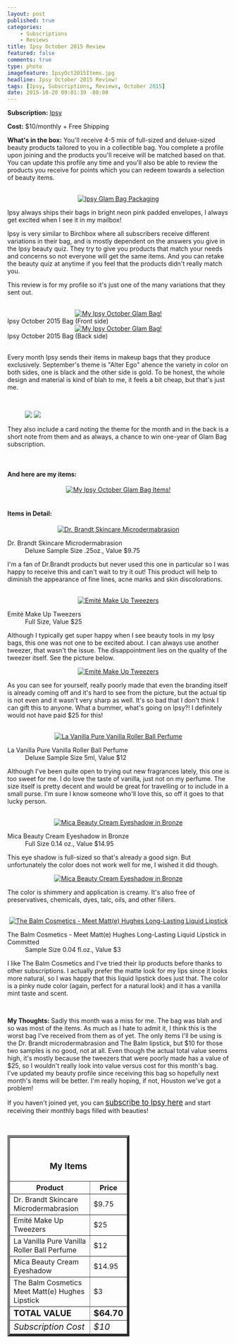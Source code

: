 ```yaml
---
layout: post
published: true
categories: 
    - Subscriptions
    - Reviews
title: Ipsy October 2015 Review
featured: false
comments: true
type: photo
imagefeature: IpsyOct2015Items.jpg
headline: Ipsy October 2015 Review!
tags: [Ipsy, Subscriptions, Reviews, October 2015]
date: 2015-10-20 09:01:39 -08:00
---
```


<p></p>
<p><b>Subscription:</b> <a href="https://www.ipsy.com/new?refer=uns8d" target="_blank">Ipsy</a></p>
<p><b>Cost:</b> $10/monthly + Free Shipping</p>
<p><b>What's in the box:</b> You'll receive 4-5 mix of full-sized and deluxe-sized beauty products tailored to you in a collectible bag. You complete a profile upon joining and the products you'll receive will be matched based on that. You can update this profile any time and you'll also be able to review the products you receive for points which you can redeem towards a selection of beauty items.</p>
<br>

<center><a href="https://www.ipsy.com/new?refer=uns8d" target="_blank">
<img src="/images/IpsyOct2015Package.jpg" border="0" style="border:none;max-width:100%;" alt="Ipsy Glam Bag Packaging" />
</a></center>
<p>Ipsy always ships their bags in bright neon pink padded envelopes, I always get excited when I see it in my mailbox!</p>

<p>Ipsy is very similar to Birchbox where all subscribers receive different variations in their bag, and is mostly dependent on the answers you give in the Ipsy beauty quiz. They try to give you products that match your needs and concerns so not everyone will get the same items. And you can retake the beauty quiz at anytime if you feel that the products didn't really match you.</p>

<p>This review is for my profile so it's just one of the many variations that they sent out.</p>

<br>

<center><a href="https://www.ipsy.com/new?refer=uns8d" target="_blank">
<img src="/images/IpsyOct2015Bag.jpg" border="0" style="border:none;max-width:100%;" alt="My Ipsy October Glam Bag!" />
</a></center>
<figcaption>Ipsy October 2015 Bag (Front side)</figcaption>

<center><a href="https://www.ipsy.com/new?refer=uns8d" target="_blank">
<img src="/images/IpsyOct2015Bag2.jpg" border="0" style="border:none;max-width:100%;" alt="My Ipsy October Glam Bag!" />
</a></center>
<figcaption>Ipsy October 2015 Bag (Back side)</figcaption>

<br>

<p>Every month Ipsy sends their items in makeup bags that they produce exclusively. September's theme is "Alter Ego" ahence the variety in color on both sides, one is black and the other side is gold. To be honest, the whole design and material is kind of blah to me, it feels a bit cheap, but that's just me.</p>
<br>

<figure class="half">
      <img src='/images/IpsyOct2015Info.jpg'>
      <img src='/images/IpsyOct2015Info2.jpg'>
</figure>

<p>They also include a card noting the theme for the month and in the back is a short note from them and as always, a chance to win one-year of Glam Bag subscription.</p>
<br>

<H4>And here are my items:</H4>
<center><a href="https://www.ipsy.com/new?refer=uns8d" target="_blank">
<img src="/images/IpsyOct2015Items.jpg" border="0" style="border:none;max-width:100%;" alt="My Ipsy October Glam Bag Items!" />
</a></center>
<br>

<H4>Items in Detail:</H4>

<center><a href="https://www.ipsy.com/new?refer=uns8d" target="_blank">
<img src="/images/IpsyOct2015DrBrandtMicrodermabrasion.jpg" border="0" style="border:none;max-width:100%;" alt="Dr. Brandt Skincare Microdermabrasion" />
</a></center>
<DL>
<DT>Dr. Brandt Skincare Microdermabrasion</DT>
<DD>Deluxe Sample Size .25oz., Value $9.75</DD>
</DL>

<p>I'm a fan of Dr.Brandt products but never used this one in particular so I was happy to receive this and can't wait to try it out! This product will help to diminish the appearance of fine lines, acne marks and skin discolorations.</p>

<br>

<center><a href="https://www.ipsy.com/new?refer=uns8d" target="_blank">
<img src="/images/IpsyOct2015EmiteMakeUpTweezers.jpg" border="0" style="border:none;max-width:100%;" alt="Emité Make Up Tweezers" />
</a></center>
<DL>
<DT>Emité Make Up Tweezers</DT>
<DD>Full Size, Value $25</DD>
</DL>

<p>Although I typically get super happy when I see beauty tools in my Ipsy bags, this one was not one to be excited about. I can always use another tweezer, that wasn't the issue. The disappointment lies on the quality of the tweezer itself. See the picture below.</p>

<center><a href="https://www.ipsy.com/new?refer=uns8d" target="_blank">
<img src="/images/IpsyOct2015EmiteMakeUpTweezers2.jpg" border="0" style="border:none;max-width:100%;" alt="Emité Make Up Tweezers" />
</a></center>

<p>As you can see for yourself, really poorly made that even the branding itself is already coming off and it's hard to see from the picture, but the actual tip is not even and it wasn't very sharp as well. It's so bad that I don't think I can gift this to anyone. What a bummer, what's going on Ipsy?! I definitely would not have paid $25 for this!</p>

<br>

<center><a href="https://www.ipsy.com/new?refer=uns8d" target="_blank">
<img src="/images/IpsyOct2015LaVanillaPureVanillaRollerBall.jpg" border="0" style="border:none;max-width:100%;" alt="La Vanilla Pure Vanilla Roller Ball Perfume" />
</a></center>
<DL>
<DT>La Vanilla Pure Vanilla Roller Ball Perfume</DT>
<DD>Deluxe Sample Size 5ml, Value $12</DD>
</DL>

<p>Although I've been quite open to trying out new fragrances lately, this one is too sweet for me. I do love the taste of vanilla, just not on my perfume. The size itself is pretty decent and would be great for travelling or to include in a small purse. I'm sure I know someone who'll love this, so off it goes to that lucky person.</p>

<br>

<center><a href="https://www.ipsy.com/new?refer=uns8d" target="_blank">
<img src="/images/IpsyOct2015MicaBeautyCreamEyeshadowBronze.jpg" border="0" style="border:none;max-width:100%;" alt="Mica Beauty Cream Eyeshadow in Bronze" />
</a></center>
<DL>
<DT>Mica Beauty Cream Eyeshadow in Bronze</DT>
<DD>Full Size 0.14 oz., Value $14.95</DD>
</DL>

<p>This eye shadow is full-sized so that's already a good sign. But unfortunately the color does not work well for me, I wished it did though.</p>

<center><a href="https://www.ipsy.com/new?refer=uns8d" target="_blank">
<img src="/images/IpsyOct2015MicaBeautyCreamEyeshadowBronze2.jpg" border="0" style="border:none;max-width:100%;" alt="Mica Beauty Cream Eyeshadow in Bronze" />
</a></center>

<p>The color is shimmery and application is creamy. It's also free of preservatives, chemicals, dyes, talc, oils, and other fillers.</p>
<br>

<center><a href="https://www.ipsy.com/new?refer=uns8d" target="_blank">
<img src="/images/IpsyOct2015TheBalmCosmeticsMeetMatteHughesLipstick.jpg" border="0" style="border:none;max-width:100%;" alt="The Balm Cosmetics - Meet Matt(e) Hughes Long-Lasting Liquid Lipstick" />
</a></center>
<DL>
<DT>The Balm Cosmetics - Meet Matt(e) Hughes Long-Lasting Liquid Lipstick in Committed</DT>
<DD>Sample Size 0.04 fl.oz., Value $3</DD>
</DL>

<p>I like The Balm Cosmetics and I've tried their lip products before thanks to other subscriptions. I actually prefer the matte look for my lips since it looks more natural, so I was happy that this liquid lipstick does just that. The color is a pinky nude color (again, perfect for a natural look) and it has a vanilla mint taste and scent.</p>
<br>

<p><i class="icon-exclamation-sign"></i><b> My Thoughts:</b> Sadly this month was a miss for me. The bag was blah and so was most of the items. As much as I hate to admit it, I think this is the worst bag I've received from them as of yet. The only items I'll be using is the Dr. Brandt microdermabrasion and The Balm lipstick, but $10 for those two samples is no good, not at all. Even though the actual total value seems high, it's mostly because the tweezers that were poorly made has a value of $25, so I wouldn't really look into value versus cost for this month's bag. I've updated my beauty profile since receiving this bag so hopefully next month's items will be better. I'm really hoping, if not, Houston we've got a problem!</p>

<p>If you haven't joined yet, you can <a href="https://www.ipsy.com/new?refer=uns8d" target="_blank"><big>subscribe to Ipsy here</big></a> and start receiving their monthly bags filled with beauties!</p>
<br>

<TABLE  BORDER="5" style="width:55%">
   <TR>
      <TH COLSPAN="2">
         <H3><BR><center>My Items</center></H3>
      </TH>
   </TR>
      <TH>Product</TH>
      <TH>Price</TH>
  <TR>
      <TD>Dr. Brandt Skincare Microdermabrasion</TD>
      <TD>$9.75</TD>
   </TR>
   <TR>
      <TD>Emité Make Up Tweezers</TD>
      <TD>$25</TD>
   </TR>
    <TR>
      <TD>La Vanilla Pure Vanilla Roller Ball Perfume</TD>
      <TD>$12</TD>
   </TR>
    <TR>
      <TD>Mica Beauty Cream Eyeshadow</TD>
      <TD>$14.95</TD>
   </TR>
    <TR>
      <TD>The Balm Cosmetics Meet Matt(e) Hughes Lipstick</TD>
      <TD>$3</TD>
   </TR>
   <TR>
      <TD><b><big>TOTAL VALUE</big></b></TD>
      <TD><b><big>$64.70</big></b></TD>
   </TR>
   <TR>
      <TD><i><big>Subscription Cost</big></i></TD>
      <TD><i><big>$10</big></i></TD>
   </TR>
</TABLE>
